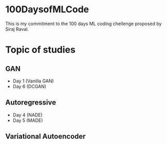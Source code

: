 # 100DaysofMLCode
This is my commitment to the 100 days ML coding chellenge proposed by Siraj Raval. 

# Topic of studies
## GAN
- Day 1 (Vanilla GAN)
- Day 6 (DCGAN)

## Autoregressive
- Day 4 (NADE)
- Day 5 (MADE)

## Variational Autoencoder
